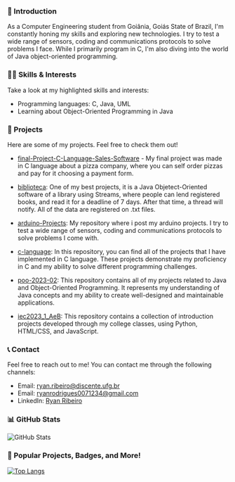 
### 📌 Introduction
 
As a Computer Engineering student from Goiânia, Goiás State of Brazil, I'm constantly honing my skills and exploring new technologies. I try to test a wide range of sensors, coding and communications protocols to solve problems I face. While I primarily program in C, I'm also diving into the world of Java object-oriented programming.

### 👨‍💻 Skills & Interests

Take a look at my highlighted skills and interests:

- Programming languages: C, Java, UML
- Learning about Object-Oriented Programming in Java

### 💼 Projects
Here are some of my projects. Feel free to check them out!

- [final-Project-C-Language-Sales-Software](https://github.com/ryan-ribeiro/Final-Project-C-Language-Sales-Software) - My final project was made in C language about a pizza company, where you can self order pizzas and pay for it choosing a payment form.
  
-  [biblioteca](https://github.com/ryan-ribeiro/bibliotecaStreams): One of my best projects, it is a Java Objetect-Oriented software of a library using Streams, where people can lend registered books, and read it for a deadline of 7 days. After that time, a thread will notify. All of the data are registered on .txt files.

-  [arduino-Projects](https://github.com/ryan-ribeiro/arduino-projects.git): My repository where i post my arduino projects. I try to test a wide range of sensors, coding and communications protocols to solve problems I come with.
  
- [c-language](https://github.com/ryan-ribeiro/c-language): In this repository, you can find all of the projects that I have implemented in C language. These projects demonstrate my proficiency in C and my ability to solve different programming challenges.

- [poo-2023-02](https://github.com/ryan-ribeiro/poo-2023-02): This repository contains all of my projects related to Java and Object-Oriented Programming. It represents my understanding of Java concepts and my ability to create well-designed and maintainable applications.

-  [iec2023_1_AeB](https://github.com/ryan-ribeiro/iec2023_1_AeB): This repository contains a collection of introduction projects developed through my college classes, using Python, HTML/CSS, and JavaScript.


### 📞 Contact

Feel free to reach out to me! You can contact me through the following channels:

- Email: [ryan.ribeiro@discente.ufg.br](mailto:ryan.ribeiro@discente.ufg.br)
- Email: [ryanrodrigues0071234@gmail.com](mailto:ryanrodrigues0071234@gmail.com)
- LinkedIn: [Ryan Ribeiro](https://www.linkedin.com/in/ryan-ribeiro)

### 📊 GitHub Stats

![GitHub Stats](https://github-readme-stats.vercel.app/api?username=ryan-ribeiro)



### 🌟 Popular Projects, Badges, and More!

[![Top Langs](https://github-readme-stats.vercel.app/api/top-langs/?username=ryan-ribeiro&layout=compact)](https://github.com/ryan-ribeiro)


